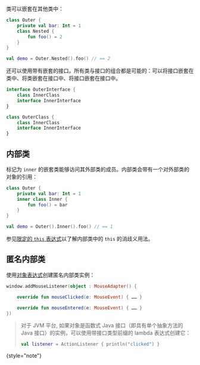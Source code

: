 [//]: # (title: 嵌套类与内部类)

类可以嵌套在其他类中：

```kotlin
class Outer {
    private val bar: Int = 1
    class Nested {
        fun foo() = 2
    }
}

val demo = Outer.Nested().foo() // == 2
```

还可以使用带有嵌套的接口。所有类与接口的组合都是可能的：可以将接口嵌套<!--
-->在类中、将类嵌套在接口中、将接口嵌套在接口中。

```kotlin
interface OuterInterface {
    class InnerClass
    interface InnerInterface
}

class OuterClass {
    class InnerClass
    interface InnerInterface
}
```

## 内部类

标记为 `inner` 的嵌套类能够访问其外部类的成员。内部类会带有一个对外部类的对象的引用：

```kotlin
class Outer {
    private val bar: Int = 1
    inner class Inner {
        fun foo() = bar
    }
}

val demo = Outer().Inner().foo() // == 1
```

参见[限定的 `this` 表达式](this-expressions.md)以了解内部类中的 `this` 的消歧义用法。

## 匿名内部类

使用[对象表达式](object-declarations.md#对象表达式)创建匿名内部类实例：

```kotlin
window.addMouseListener(object : MouseAdapter() {

    override fun mouseClicked(e: MouseEvent) { …… }

    override fun mouseEntered(e: MouseEvent) { …… }
})
```

> 对于 JVM 平台, 如果对象是函数式 Java 接口（即具有单个抽象方法的
> Java 接口）的实例，可以使用带接口类型前缀的 lambda 表达式创建它：
>
>```kotlin
> val listener = ActionListener { println("clicked") }
> ```
>
{style="note"}

